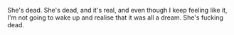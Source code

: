  She's dead. She's dead, and it's real, and even though I keep feeling like it, I'm not going to wake up and realise that it was all a dream. She's fucking dead. 